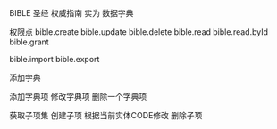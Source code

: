 BIBLE 圣经 权威指南 实为 数据字典


权限点
bible.create
bible.update
bible.delete
bible.read
bible.read.byId
bible.grant

bible.import
bible.export


添加字典

添加字典项
修改字典项
删除一个字典项

获取子项集
创建子项
根据当前实体CODE修改
删除子项



